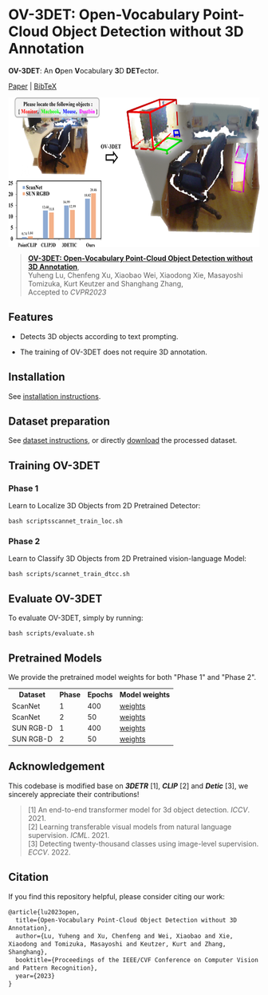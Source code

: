 # OV-3DET: Open-Vocabulary Point-Cloud Object Detection without 3D Annotation

**OV-3DET**: An **O**pen **V**ocabulary **3**D **DET**ector. 

[Paper](https://arxiv.org/abs/2304.00788) | [BibTeX](#citation)

 <p align="center"> <img src='Assets/overview.png' align="center" height="300px"> </p>

>[**OV-3DET: Open-Vocabulary Point-Cloud Object Detection without 3D Annotation**](https://arxiv.org/abs/2304.00788),                                                
>Yuheng Lu, Chenfeng Xu, Xiaobao Wei, Xiaodong Xie, Masayoshi Tomizuka, Kurt Keutzer and Shanghang Zhang,                                                               
>Accepted to *CVPR2023*                                                 
 
 ## Features
- Detects 3D objects according to text prompting.

- The training of OV-3DET does not require 3D annotation.


## Installation
See [installation instructions](https://github.com/lyhdet/OV-3DET/blob/main/INSTALL.md).

## Dataset preparation
See [dataset instructions](https://github.com/lyhdet/OV-3DET/blob/main/Data_Maker/README.md), or directly [download](comming/soon) the processed dataset.

##  Training OV-3DET
### Phase 1 
Learn to Localize 3D Objects from 2D Pretrained Detector:
~~~
bash scriptsscannet_train_loc.sh
~~~

### Phase 2 
Learn to Classify 3D Objects from 2D Pretrained vision-language Model:
~~~
bash scripts/scannet_train_dtcc.sh
~~~

##  Evaluate OV-3DET
To evaluate OV-3DET, simply by running: 
~~~
bash scripts/evaluate.sh
~~~

## Pretrained Models
We provide the pretrained model weights for both "Phase 1" and "Phase 2".
<table>
<tr>
<th>Dataset</th>
<th>Phase</th>
<th>Epochs</th>
<th>Model weights</th>
</tr>
<tr>
<td>ScanNet</td>
<td>1</td>
<td>400</td>
<td><a href="comming soon">weights</a></td>
</tr>
<tr>
<td>ScanNet</td>
<td>2</td>
<td>50</td>
<td><a href="comming soon">weights</a></td>
</tr>
<tr>
<td>SUN RGB-D</td>
<td>1</td>
<td>400</td>
<td><a href="comming soon">weights</a></td>
</tr>
<tr>
<td>SUN RGB-D</td>
<td>2</td>
<td>50</td>
<td><a href="comming soon">weights</a></td>
</tr>
</table>



## Acknowledgement
This codebase is modified base on ***3DETR*** [1], ***CLIP*** [2] and ***Detic*** [3], we sincerely appreciate their contributions!

>[1] An end-to-end transformer model for 3d object detection. *ICCV*. 2021.                                                                                             
>[2] Learning transferable visual models from natural language supervision. *ICML*. 2021.                                                              
>[3] Detecting twenty-thousand classes using image-level supervision. *ECCV*. 2022.                                                                                             

## Citation
If you find this repository helpful, please consider citing our work:

```
@article{lu2023open,
  title={Open-Vocabulary Point-Cloud Object Detection without 3D Annotation},
  author={Lu, Yuheng and Xu, Chenfeng and Wei, Xiaobao and Xie, Xiaodong and Tomizuka, Masayoshi and Keutzer, Kurt and Zhang, Shanghang},
  booktitle={Proceedings of the IEEE/CVF Conference on Computer Vision and Pattern Recognition},
  year={2023}
}
```

